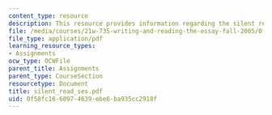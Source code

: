 ```yaml
---
content_type: resource
description: This resource provides information regarding the silent reading session.
file: /media/courses/21w-735-writing-and-reading-the-essay-fall-2005/0f58fc1660974639ebe6ba935cc2918f_silent_read_ses.pdf
file_type: application/pdf
learning_resource_types:
- Assignments
ocw_type: OCWFile
parent_title: Assignments
parent_type: CourseSection
resourcetype: Document
title: silent_read_ses.pdf
uid: 0f58fc16-6097-4639-ebe6-ba935cc2918f
---
```

